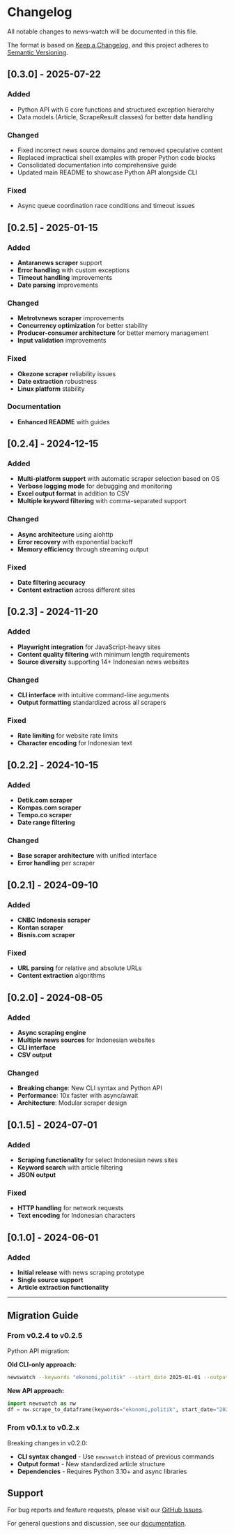 # Changelog

All notable changes to news-watch will be documented in this file.

The format is based on [Keep a Changelog](https://keepachangelog.com/en/1.0.0/),
and this project adheres to [Semantic Versioning](https://semver.org/spec/v2.0.0.html).

## [0.3.0] - 2025-07-22

### Added
- Python API with 6 core functions and structured exception hierarchy
- Data models (Article, ScrapeResult classes) for better data handling

### Changed  
- Fixed incorrect news source domains and removed speculative content
- Replaced impractical shell examples with proper Python code blocks
- Consolidated documentation into comprehensive guide
- Updated main README to showcase Python API alongside CLI

### Fixed
- Async queue coordination race conditions and timeout issues

## [0.2.5] - 2025-01-15

### Added
- **Antaranews scraper** support
- **Error handling** with custom exceptions
- **Timeout handling** improvements
- **Date parsing** improvements

### Changed
- **Metrotvnews scraper** improvements
- **Concurrency optimization** for better stability
- **Producer-consumer architecture** for better memory management
- **Input validation** improvements

### Fixed
- **Okezone scraper** reliability issues
- **Date extraction** robustness
- **Linux platform** stability

### Documentation
- **Enhanced README** with guides

## [0.2.4] - 2024-12-15

### Added
- **Multi-platform support** with automatic scraper selection based on OS
- **Verbose logging mode** for debugging and monitoring
- **Excel output format** in addition to CSV
- **Multiple keyword filtering** with comma-separated support

### Changed
- **Async architecture** using aiohttp
- **Error recovery** with exponential backoff
- **Memory efficiency** through streaming output

### Fixed
- **Date filtering accuracy**
- **Content extraction** across different sites

## [0.2.3] - 2024-11-20

### Added
- **Playwright integration** for JavaScript-heavy sites
- **Content quality filtering** with minimum length requirements
- **Source diversity** supporting 14+ Indonesian news websites

### Changed
- **CLI interface** with intuitive command-line arguments
- **Output formatting** standardized across all scrapers

### Fixed
- **Rate limiting** for website rate limits
- **Character encoding** for Indonesian text

## [0.2.2] - 2024-10-15

### Added
- **Detik.com scraper**
- **Kompas.com scraper**
- **Tempo.co scraper**
- **Date range filtering**

### Changed
- **Base scraper architecture** with unified interface
- **Error handling** per scraper

## [0.2.1] - 2024-09-10

### Added
- **CNBC Indonesia scraper**
- **Kontan scraper**
- **Bisnis.com scraper**

### Fixed
- **URL parsing** for relative and absolute URLs
- **Content extraction** algorithms

## [0.2.0] - 2024-08-05

### Added
- **Async scraping engine**
- **Multiple news sources** for Indonesian websites
- **CLI interface**
- **CSV output**

### Changed
- **Breaking change**: New CLI syntax and Python API
- **Performance**: 10x faster with async/await
- **Architecture**: Modular scraper design

## [0.1.5] - 2024-07-01

### Added
- **Scraping functionality** for select Indonesian news sites
- **Keyword search** with article filtering
- **JSON output**

### Fixed
- **HTTP handling** for network requests
- **Text encoding** for Indonesian characters

## [0.1.0] - 2024-06-01

### Added
- **Initial release** with news scraping prototype
- **Single source support**
- **Article extraction functionality**

---

## Migration Guide

### From v0.2.4 to v0.2.5

Python API migration:

**Old CLI-only approach:**
```bash
newswatch --keywords "ekonomi,politik" --start_date 2025-01-01 --output_format xlsx
```

**New API approach:**
```python
import newswatch as nw
df = nw.scrape_to_dataframe(keywords="ekonomi,politik", start_date="2025-01-01")
```

### From v0.1.x to v0.2.x

Breaking changes in v0.2.0:

- **CLI syntax changed** - Use `newswatch` instead of previous commands
- **Output format** - New standardized article structure
- **Dependencies** - Requires Python 3.10+ and async libraries

## Support

For bug reports and feature requests, please visit our [GitHub Issues](https://github.com/okkymabruri/news-watch/issues).

For general questions and discussion, see our [documentation](https://github.com/okkymabruri/news-watch/tree/main/docs).